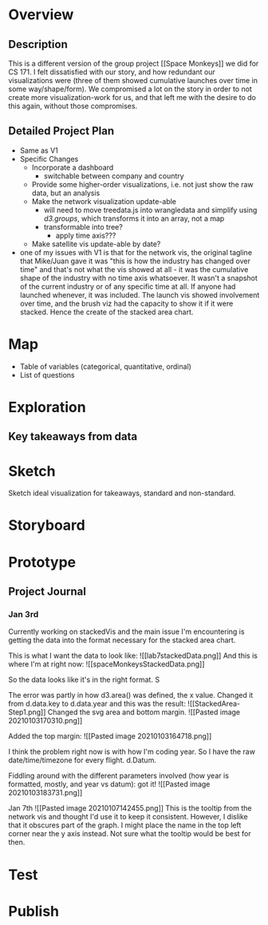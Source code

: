 # Overview
## Description
This is a different version of the group project [[Space Monkeys]] we did for CS 171. I felt dissatisfied with our story, and how redundant our visualizations were (three of them showed cumulative launches over time in some way/shape/form). We compromised a lot on the story in order to not create more visualization-work for us, and that left me with the desire to do this again, without those compromises.


## Detailed Project Plan
- Same as V1
- Specific Changes
	- Incorporate a dashboard
		- switchable between company and country
	- Provide some higher-order visualizations, i.e. not just show the raw data, but an analysis
	- Make the network visualization update-able 
		- will need to move treedata.js into wrangledata and simplify using *d3.groups*, which transforms it into an array, not a map
		- transformable into tree? 
			- apply time axis??? 
	- Make satellite vis update-able by date?
- one of my issues with V1 is that for the network vis, the original tagline that Mike/Juan gave it was "this is how the industry has changed over time" and that's not what the vis showed at all - it was the cumulative shape of the industry with no time axis whatsoever. It wasn't a snapshot of the current industry or of any specific time at all. If anyone had launched whenever, it was included. The launch vis showed involvement over time, and the brush viz had the capacity to show it if it were stacked. Hence the create of the stacked area chart. 


# Map
- Table of variables (categorical, quantitative, ordinal)
- List of questions
 # Exploration 
## Key takeaways from data
# Sketch
Sketch ideal visualization for takeaways, standard and non-standard. 

# Storyboard
# Prototype
## Project Journal
### Jan 3rd
Currently working on stackedVis and the main issue I'm encountering is getting the data into the format necessary for the stacked area chart. 

This is what I want the data to look like: ![[lab7stackedData.png]]
And this is where I'm at right now: ![[spaceMonkeysStackedData.png]]

So the data looks like it's in the right format. S

The error was partly in how d3.area() was defined, the x value. Changed it from d.data.key to d.data.year and this was the result: 
![[StackedArea-Step1.png]]
Changed the svg area and bottom margin. 
![[Pasted image 20210103170310.png]]

Added the top margin: 
![[Pasted image 20210103164718.png]]

I think the problem right now is with how I'm coding year. So I have the raw date/time/timezone for every flight. d.Datum. 

Fiddling around with the different parameters involved (how year is formatted, mostly, and year vs datum): got it! 
![[Pasted image 20210103183731.png]]

Jan 7th
![[Pasted image 20210107142455.png]]
This is the tooltip from the network vis and thought I'd use it to keep it consistent. However, I dislike that it obscures part of the graph. I might place the name in the top left corner near the y axis instead. Not sure what the tooltip would be best for then. 

# Test 
# Publish